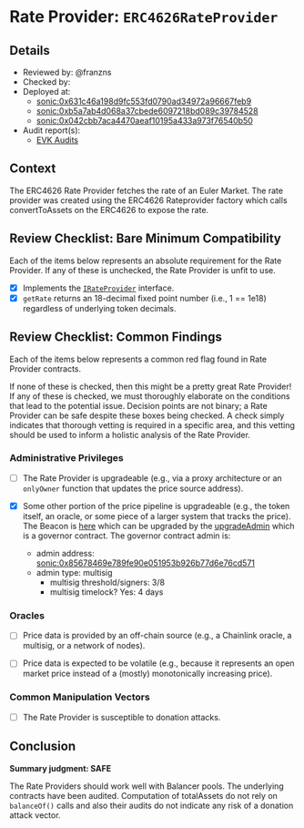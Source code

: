 # Rate Provider: `ERC4626RateProvider`

## Details
- Reviewed by: @franzns
- Checked by: 
- Deployed at:
    - [sonic:0x631c46a198d9fc553fd0790ad34972a96667feb9](https://sonicscan.org/address/0x631c46a198d9fc553fd0790ad34972a96667feb9#code)
    - [sonic:0xb5a7ab4d068a37cbede6097218bd089c39784528](https://sonicscan.org/address/0xb5a7ab4d068a37cbede6097218bd089c39784528#code)
    - [sonic:0x042cbb7aca4470aeaf10195a433a973f76540b50](https://sonicscan.org/address/0x042cbb7aca4470aeaf10195a433a973f76540b50#code)
- Audit report(s):
    - [EVK Audits](https://docs.euler.finance/security/audits)

## Context
The ERC4626 Rate Provider fetches the rate of an Euler Market. The rate provider was created using the ERC4626 Rateprovider factory which calls convertToAssets on the ERC4626 to expose the rate. 

## Review Checklist: Bare Minimum Compatibility
Each of the items below represents an absolute requirement for the Rate Provider. If any of these is unchecked, the Rate Provider is unfit to use.

- [x] Implements the [`IRateProvider`](https://github.com/balancer/balancer-v2-monorepo/blob/bc3b3fee6e13e01d2efe610ed8118fdb74dfc1f2/pkg/interfaces/contracts/pool-utils/IRateProvider.sol) interface.
- [x] `getRate` returns an 18-decimal fixed point number (i.e., 1 == 1e18) regardless of underlying token decimals.

## Review Checklist: Common Findings
Each of the items below represents a common red flag found in Rate Provider contracts.

If none of these is checked, then this might be a pretty great Rate Provider! If any of these is checked, we must thoroughly elaborate on the conditions that lead to the potential issue. Decision points are not binary; a Rate Provider can be safe despite these boxes being checked. A check simply indicates that thorough vetting is required in a specific area, and this vetting should be used to inform a holistic analysis of the Rate Provider.

### Administrative Privileges
- [ ] The Rate Provider is upgradeable (e.g., via a proxy architecture or an `onlyOwner` function that updates the price source address).

- [x] Some other portion of the price pipeline is upgradeable (e.g., the token itself, an oracle, or some piece of a larger system that tracks the price).
The Beacon is [here](https://sonicscan.org/address/0xf075cc8660b51d0b8a4474e3f47edac5fa034cfb#readContract) which can be upgraded by the [upgradeAdmin](https://sonicscan.org/address/0x9A75b862fD7fe841A946DC6850580b544988Ea70#code) which is a governor contract. The governor contract admin is:
    - admin address: [sonic:0x85678469e789fe90e051953b926b77d6e76cd571](https://sonicscan.org/address/0x85678469e789fe90e051953b926b77d6e76cd571#code)
    - admin type: multisig
        - multisig threshold/signers: 3/8
        - multisig timelock? Yes: 4 days
    

### Oracles
- [ ] Price data is provided by an off-chain source (e.g., a Chainlink oracle, a multisig, or a network of nodes).

- [ ] Price data is expected to be volatile (e.g., because it represents an open market price instead of a (mostly) monotonically increasing price).

### Common Manipulation Vectors
- [ ] The Rate Provider is susceptible to donation attacks.

## Conclusion
**Summary judgment: SAFE**

The Rate Providers should work well with Balancer pools. The underlying contracts have been audited. Computation of totalAssets do not rely on `balanceOf()` calls and also their audits do not indicate any risk of a donation attack vector.